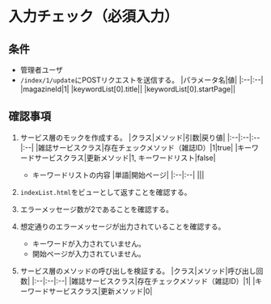 # 入力チェック（必須入力）

## 条件
- 管理者ユーザ
- `/index/1/update`にPOSTリクエストを送信する。
|パラメータ名|値|
|:--|:--|
|magazineId|1|
|keywordList[0].title||
|keywordList[0].startPage||

## 確認事項
1. サービス層のモックを作成する。
|クラス|メソッド|引数|戻り値|
|:--|:--|:--|:--|
|雑誌サービスクラス|存在チェックメソッド（雑誌ID）|1|true|
|キーワードサービスクラス|更新メソッド|1, キーワードリスト|false|

    - キーワードリストの内容
    |単語|開始ページ|
    |:--|:--|
    |||

1. `indexList.html`をビューとして返すことを確認する。

1. エラーメッセージ数が2であることを確認する。

1. 想定通りのエラーメッセージが出力されていることを確認する。
    - キーワードが入力されていません。
    - 開始ページが入力されていません。

1. サービス層のメソッドの呼び出しを検証する。
|クラス|メソッド|呼び出し回数|
|:--|:--|:--|
|雑誌サービスクラス|存在チェックメソッド（雑誌ID）|1|
|キーワードサービスクラス|更新メソッド|0|
